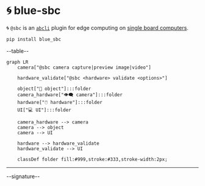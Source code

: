 # 🌀 blue-sbc

🌀 `@sbc` is an [`abcli`](https://github.com/kamangir/awesome-bash-cli) plugin for edge computing on [single board computers](https://github.com/kamangir/blue-bracket). 

```bash
pip install blue_sbc
```

--table--

```mermaid
graph LR
    camera["@sbc camera capture|preview image|video"]

    hardware_validate["@sbc <hardware> validate <options>"]

    object["📂 object"]:::folder
    camera_hardware["👁️‍🗨️ camera"]:::folder
    hardware["🖱️ hardware"]:::folder
    UI["💻 UI"]:::folder

    camera_hardware --> camera
    camera --> object
    camera --> UI

    hardware --> hardware_validate
    hardware_validate --> UI

    classDef folder fill:#999,stroke:#333,stroke-width:2px;
```

---

--signature--